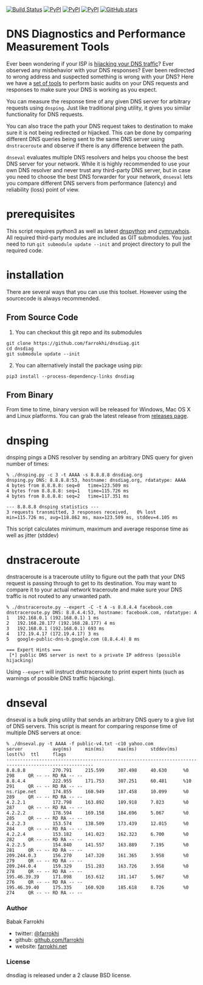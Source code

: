 [![Build Status](https://travis-ci.org/farrokhi/dnsdiag.svg)](https://travis-ci.org/farrokhi/dnsdiag) [![PyPI](https://img.shields.io/pypi/v/dnsdiag.svg?maxAge=8600)](https://pypi.python.org/pypi/dnsdiag/) [![PyPI](https://img.shields.io/pypi/l/dnsdiag.svg?maxAge=8600)]() [![PyPI](https://img.shields.io/pypi/pyversions/dnsdiag.svg?maxAge=8600)]() [![GitHub stars](https://img.shields.io/github/stars/farrokhi/dnsdiag.svg?style=social&label=Star&maxAge=8600)](https://github.com/farrokhi/dnsdiag/stargazers)

DNS Diagnostics and Performance Measurement Tools
==================================================

Ever been wondering if your ISP is [hijacking your DNS traffic](https://decentralize.today/is-your-isp-hijacking-your-dns-traffic-f3eb7ccb0ee7#.fevks5wyc)? Ever observed any
misbehavior with your DNS responses? Ever been redirected to wrong address and
suspected something is wrong with your DNS? Here we have a [set of tools](http://github.com/farrokhi/dnsdiag) to
perform basic audits on your DNS requests and responses to make sure your DNS is
working as you expect.

You can measure the response time of any given DNS server for arbitrary requests
using `dnsping`. Just like traditional ping utility, it gives you similar
functionality for DNS requests.

You can also trace the path your DNS request takes to destination to make sure
it is not being redirected or hijacked. This can be done by comparing different
DNS queries being sent to the same DNS server using `dnstraceroute` and observe
if there is any difference between the path.

`dnseval` evaluates multiple DNS resolvers and helps you choose the best DNS
server for your network. While it is highly recommended to use your own DNS
resolver and never trust any third-party DNS server, but in case you need to
choose the best DNS forwarder for your network, `dnseval` lets you compare
different DNS servers from performance (latency) and reliability (loss) point
of view.

# prerequisites
This script requires python3 as well as latest
[dnspython](http://www.dnspython.org/) and
[cymruwhois](https://pythonhosted.org/cymruwhois/).
All required third-party modules are included as GIT submodules. You just need 
to run `git submodule update --init` and project directory to pull the required code.

# installation

There are several ways that you can use this toolset. However using the sourcecode is always recommended.

## From Source Code

1. You can checkout this git repo and its submodules

```
git clone https://github.com/farrokhi/dnsdiag.git
cd dnsdiag
git submodule update --init
```

2. You can alternatively install the package using pip:

```
pip3 install --process-dependency-links dnsdiag
```

## From Binary

From time to time, binary version will be released for Windows, Mac OS X and Linux platforms. You can grab the latest release from [releases page](https://github.com/farrokhi/dnsdiag/releases).

# dnsping
dnsping pings a DNS resolver by sending an arbitrary DNS query for given number
of times:
```
% ./dnsping.py -c 3 -t AAAA -s 8.8.8.8 dnsdiag.org
dnsping.py DNS: 8.8.8.8:53, hostname: dnsdiag.org, rdatatype: AAAA
4 bytes from 8.8.8.8: seq=0   time=123.509 ms
4 bytes from 8.8.8.8: seq=1   time=115.726 ms
4 bytes from 8.8.8.8: seq=2   time=117.351 ms

--- 8.8.8.8 dnsping statistics ---
3 requests transmitted, 3 responses received,   0% lost
min=115.726 ms, avg=118.862 ms, max=123.509 ms, stddev=4.105 ms
```
This script calculates minimum, maximum and average response time as well as
jitter (stddev)

# dnstraceroute
dnstraceroute is a traceroute utility to figure out the path that your DNS
request is passing through to get to its destination. You may want to compare
it to your actual network traceroute and make sure your DNS traffic is not
routed to any unwanted path.

```
% ./dnstraceroute.py --expert -C -t A -s 8.8.4.4 facebook.com
dnstraceroute.py DNS: 8.8.4.4:53, hostname: facebook.com, rdatatype: A
1	192.168.0.1 (192.168.0.1) 1 ms
2	192.168.28.177 (192.168.28.177) 4 ms
3	192.168.0.1 (192.168.0.1) 693 ms
4	172.19.4.17 (172.19.4.17) 3 ms
5	google-public-dns-b.google.com (8.8.4.4) 8 ms

=== Expert Hints ===
 [*] public DNS server is next to a private IP address (possible hijacking)
```

Using `--expert` will instruct dnstraceroute to print expert hints (such as warnings of possible DNS traffic hijacking).

# dnseval
dnseval is a bulk ping utility that sends an arbitrary DNS query to a give list
of DNS servers. This script is meant for comparing response time of multiple
DNS servers at once:
```
% ./dnseval.py -t AAAA -f public-v4.txt -c10 yahoo.com
server           avg(ms)     min(ms)     max(ms)     stddev(ms)  lost(%)  ttl     flags
------------------------------------------------------------------------------------------------------
8.8.8.8          270.791     215.599     307.498     40.630      %0       298     QR -- -- RD RA -- --
8.8.4.4          222.955     171.753     307.251     60.481      %10      291     QR -- -- RD RA -- --
ns.ripe.net      174.855     160.949     187.458     10.099      %0       289     QR -- -- RD RA -- --
4.2.2.1          172.798     163.892     189.918     7.823       %0       287     QR -- -- RD RA -- --
4.2.2.2          178.594     169.158     184.696     5.067       %0       285     QR -- -- RD RA -- --
4.2.2.3          153.574     138.509     173.439     12.015      %0       284     QR -- -- RD RA -- --
4.2.2.4          153.182     141.023     162.323     6.700       %0       282     QR -- -- RD RA -- --
4.2.2.5          154.840     141.557     163.889     7.195       %0       281     QR -- -- RD RA -- --
209.244.0.3      156.270     147.320     161.365     3.958       %0       279     QR -- -- RD RA -- --
209.244.0.4      159.329     151.283     163.726     3.958       %0       278     QR -- -- RD RA -- --
195.46.39.39     171.098     163.612     181.147     5.067       %0       276     QR -- -- RD RA -- --
195.46.39.40     175.335     160.920     185.618     8.726       %0       274     QR -- -- RD RA -- --
```

### Author

Babak Farrokhi 

- twitter: [@farrokhi](https://twitter.com/farrokhi)
- github: [github.com/farrokhi](https://github.com/farrokhi/)
- website: [farrokhi.net](https://farrokhi.net/)


### License

dnsdiag is released under a 2 clause BSD license.

